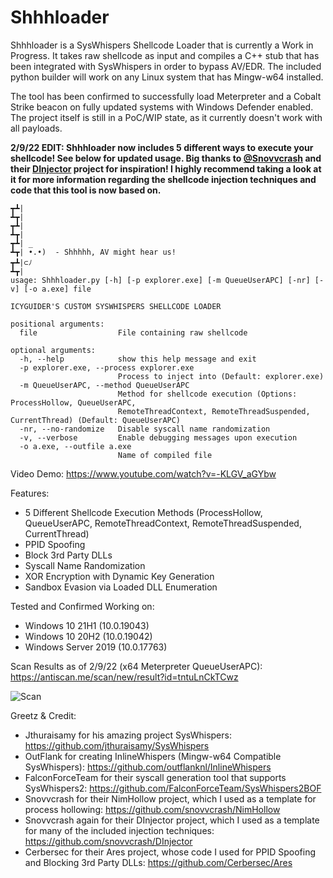 # Shhhloader
Shhhloader is a SysWhispers Shellcode Loader that is currently a Work in Progress. It takes raw shellcode as input and compiles a C++ stub that has been integrated with SysWhispers in order to bypass AV/EDR. The included python builder will work on any Linux system that has Mingw-w64 installed. 

The tool has been confirmed to successfully load Meterpreter and a Cobalt Strike beacon on fully updated systems with Windows Defender enabled. The project itself is still in a PoC/WIP state, as it currently doesn't work with all payloads.

**2/9/22 EDIT: Shhhloader now includes 5 different ways to execute your shellcode! See below for updated usage. Big thanks to [@Snovvcrash](https://github.com/snovvcrash) and their [DInjector](https://github.com/snovvcrash/DInjector) project for inspiration! I highly recommend taking a look at it for more information regarding the shellcode injection techniques and code that this tool is now based on.**

```
┳┻|
┻┳|
┳┻|
┻┳|
┳┻| _
┻┳| •.•)  - Shhhhh, AV might hear us! 
┳┻|⊂ﾉ   
┻┳|
usage: Shhhloader.py [-h] [-p explorer.exe] [-m QueueUserAPC] [-nr] [-v] [-o a.exe] file

ICYGUIDER'S CUSTOM SYSWHISPERS SHELLCODE LOADER

positional arguments:
  file                  File containing raw shellcode

optional arguments:
  -h, --help            show this help message and exit
  -p explorer.exe, --process explorer.exe
                        Process to inject into (Default: explorer.exe)
  -m QueueUserAPC, --method QueueUserAPC
                        Method for shellcode execution (Options: ProcessHollow, QueueUserAPC,
                        RemoteThreadContext, RemoteThreadSuspended, CurrentThread) (Default: QueueUserAPC)
  -nr, --no-randomize   Disable syscall name randomization
  -v, --verbose         Enable debugging messages upon execution
  -o a.exe, --outfile a.exe
                        Name of compiled file
```
Video Demo: https://www.youtube.com/watch?v=-KLGV_aGYbw

Features:
* 5 Different Shellcode Execution Methods (ProcessHollow, QueueUserAPC, RemoteThreadContext, RemoteThreadSuspended, CurrentThread)
* PPID Spoofing
* Block 3rd Party DLLs
* Syscall Name Randomization
* XOR Encryption with Dynamic Key Generation
* Sandbox Evasion via Loaded DLL Enumeration

Tested and Confirmed Working on:
* Windows 10 21H1 (10.0.19043)
* Windows 10 20H2 (10.0.19042)
* Windows Server 2019 (10.0.17763)

Scan Results as of 2/9/22 (x64 Meterpreter QueueUserAPC): https://antiscan.me/scan/new/result?id=tntuLnCkTCwz

![Scan](https://antiscan.me/images/result/tntuLnCkTCwz.png)

Greetz & Credit:
* Jthuraisamy for his amazing project SysWhispers: https://github.com/jthuraisamy/SysWhispers
* OutFlank for creating InlineWhispers (Mingw-w64 Compatible SysWhispers): https://github.com/outflanknl/InlineWhispers
* FalconForceTeam for their syscall generation tool that supports SysWhispers2: https://github.com/FalconForceTeam/SysWhispers2BOF
* Snovvcrash for their NimHollow project, which I used as a template for process hollowing: https://github.com/snovvcrash/NimHollow
* Snovvcrash again for their DInjector project, which I used as a template for many of the included injection techniques: https://github.com/snovvcrash/DInjector
* Cerbersec for their Ares project, whose code I used for PPID Spoofing and Blocking 3rd Party DLLs: https://github.com/Cerbersec/Ares
